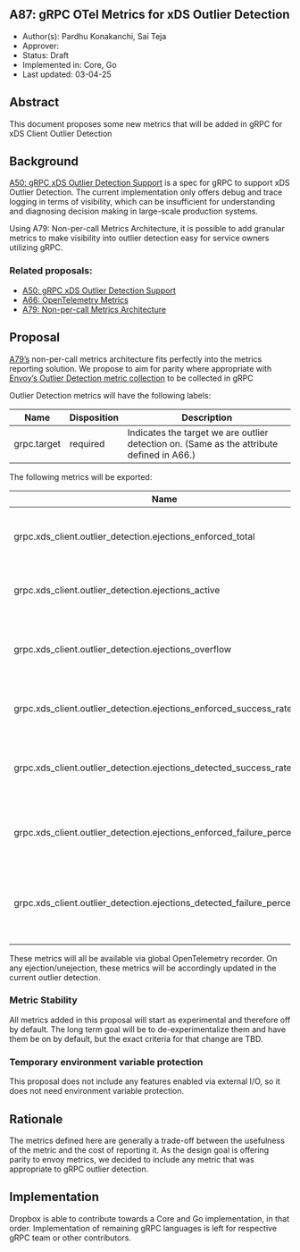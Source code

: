 A87: gRPC OTel Metrics for xDS Outlier Detection
---
* Author(s): Pardhu Konakanchi, Sai Teja
* Approver:
* Status: Draft
* Implemented in: Core, Go
* Last updated: 03-04-25

## Abstract

This document proposes some new metrics that will be added in gRPC for xDS Client Outlier Detection

## Background

[A50: gRPC xDS Outlier Detection Support](https://github.com/grpc/proposal/blob/master/A50-xds-outlier-detection.md) is a spec for gRPC to support xDS Outlier Detection. The current implementation only offers debug and trace logging in terms of visibility, which can be insufficient for understanding and diagnosing decision making in large-scale production systems. 

Using A79: Non-per-call Metrics Architecture, it is possible to add granular metrics to make visibility into outlier detection easy for service owners utilizing gRPC.

### Related proposals: 
* [A50: gRPC xDS Outlier Detection Support](https://github.com/grpc/proposal/blob/master/A50-xds-outlier-detection.md)
* [A66: OpenTelemetry Metrics](https://github.com/grpc/proposal/blob/master/A66-otel-stats.md)
* [A79: Non-per-call Metrics Architecture](https://github.com/grpc/proposal/blob/master/A79-non-per-call-metrics-architecture.md)

## Proposal

[A79’s](https://github.com/grpc/proposal/blob/master/A79-non-per-call-metrics-architecture.md) non-per-call metrics architecture fits perfectly into the metrics reporting solution. We propose to aim for parity where appropriate with [Envoy’s Outlier Detection metric collection](https://www.envoyproxy.io/docs/envoy/latest/configuration/upstream/cluster_manager/cluster_stats#outlier-detection-statistics) to be collected in gRPC

Outlier Detection metrics will have the following labels:

| Name        | Disposition | Description |
| ----------- | ----------- | ----------- |
| grpc.target | required | Indicates the target we are outlier detection on. (Same as the attribute defined in A66.) |

The following metrics will be exported:

| Name          | Type  | Unit  | Labels  | Description |
| ------------- | ----- | ----- | ------- | ----------- |
|  grpc.xds_client.outlier_detection.ejections_enforced_total | Counter | {ejection} | 	grpc.target |	Total enforced ejections due to any outlier type |
|  grpc.xds_client.outlier_detection.ejections_active | Gauge |	{ejection} |	grpc.target |	Number of currently ejected hosts |
|  grpc.xds_client.outlier_detection.ejections_overflow |	Counter |	{ejection} |	grpc.target |	Number of ejections aborted due to max ejection percentage |
|  grpc.xds_client.outlier_detection.ejections_enforced_success_rate |	Counter |	{ejection} |	grpc.target |	Enforced success rate outlier ejections |
|  grpc.xds_client.outlier_detection.ejections_detected_success_rate |	Counter |	{ejection} |	grpc.target |	Detected (but unenforced) success rate outlier ejections |
|  grpc.xds_client.outlier_detection.ejections_enforced_failure_percentage |	Counter |	{ejection} |	grpc.target |	Enforced failure percentage outlier ejections |
|  grpc.xds_client.outlier_detection.ejections_detected_failure_percentage |	Counter |	{ejection} |	grpc.target |	Detected (but unenforced) failure percentage outlier ejections |

These metrics will all be available via global OpenTelemetry recorder. On any ejection/unejection, these metrics will be accordingly updated in the current outlier detection.

### Metric Stability

All metrics added in this proposal will start as experimental and therefore off by default. The long term goal will be to de-experimentalize them and have them be on by default, but the exact criteria for that change are TBD.

### Temporary environment variable protection

This proposal does not include any features enabled via external I/O, so it does not need environment variable protection.

## Rationale

The metrics defined here are generally a trade-off between the usefulness
of the metric and the cost of reporting it. As the design goal is offering parity to envoy metrics,
we decided to include any metric that was appropriate to gRPC outlier detection.

## Implementation

Dropbox is able to contribute towards a Core and Go implementation, in that order. Implementation of remaining gRPC languages is left for respective gRPC team or other contributors.
